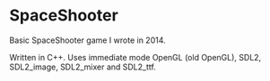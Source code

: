 # SpaceShooter
Basic SpaceShooter game I wrote in 2014.

Written in C++. Uses immediate mode OpenGL (old OpenGL), SDL2, SDL2_image, SDL2_mixer and SDL2_ttf.
